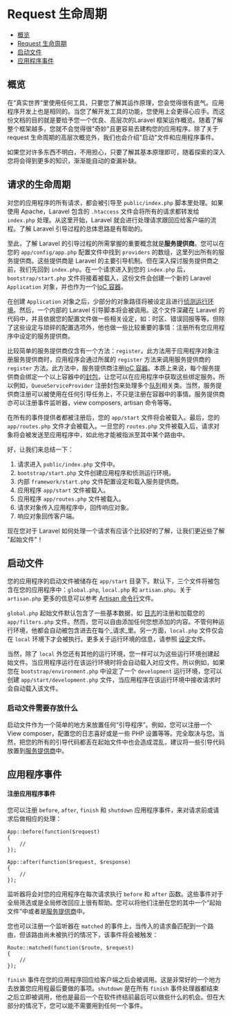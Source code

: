 # Request 生命周期

- [概览](#overview)
- [Request 生命周期](#request-lifecycle)
- [启动文件](#start-files)
- [应用程序事件](#application-events)

<a name="overview"></a>
## 概览

在“真实世界”里使用任何工具，只要您了解其运作原理，您会觉得很有底气。应用程序开发上也是相同的。当您了解开发工具的功能，您使用上会更得心应手。而这份文档的目的就是要给予您一个优良、高层次的Laravel 框架运作概览。随着了解整个框架越多，您就不会觉得很"奇妙"且更容易去建构您的应用程序。除了关于 request 生命周期的高层次概览外，我们也会介绍"启动"文件和应用程序事件。

如果您对许多东西不明白，不用担心，只要了解其基本原理即可，随着探索的深入您将会得到更多的知识，渐渐能自动的查漏补缺。

<a name="request-lifecycle"></a>
## 请求的生命周期

对您的应用程序的所有请求，都会被引导至 `public/index.php` 脚本里处理。如果使用 Apache，Laravel 包含的 `.htaccess` 文件会将所有的请求都转发给 `index.php` 处理。从这里开始，Laravel 就会进行处理请求跟回应给客户端的流程。了解 Laravel 引导过程的总体思路是有帮助的。

至此，了解 Laravel 的引导过程的所需掌握的重要概念就是**服务提供商**。您可以在您的 `app/config/app.php` 配置文件中找到 `providers` 的数组，这里列出所有的服务提供商。这些提供商是 Laravel 的主要引导机制。但在深入探讨服务提供商之前，我们先回到 `index.php`。在一个请求进入到您的 `index.php` 后，`bootstrap/start.php` 文件将接着被载入，这份文件会创建一个新的 Laravel `Application` 对象，并也作为一个[IoC 容器](/docs/ioc)。

在创建 `Application` 对象之后，少部分的对象路径将被设定且进行[侦测运行环境](/docs/configuration#environment-configuration)。然后，一个内部的 Laravel 引导脚本将会被调用。这个文件深藏在 Laravel 的代码中，并且依据您的配置文件做一些相关设定，如：时区、错误回报等等。但除了这些设定与琐碎的配置选项外，他也做一些比较重要的事情：注册所有您应用程序中设定的服务提供商。

比较简单的服务提供商仅含有一个方法：`register`。此方法用于应用程序对象注册服务提供商时，应用程序会通过所属的 `register` 方法来调用服务提供商的 `register` 方法。此方法中，服务提供商注册[IoC 容器](/docs/ioc)。本质上来说，每个服务提供商会绑定一个以上容器中的[封包](http://us3.php.net/manual/en/functions.anonymous.php)，让您可以在应用程序中获取这些绑定服务。所以例如，`QueueServiceProvider` 注册封包来处理多个[队列](/docs/queues)相关类。当然，服务提供商注册可以被使用在任何引导任务上，不只是注册在容器中的事情。服务提供商亦可以注册事件监听器，view composers, artisan 命令等等。

在所有的事件提供者都被注册后，您的 `app/start` 文件将会被载入。最后，您的 `app/routes.php` 文件才会被载入。一旦您的 `routes.php` 文件被载入后，请求对象将会被发送至应用程序中，如此他才能被指派至其中某个路由中。

好，让我们来总结一下：

1. 请求进入 `public/index.php` 文件中。
2. `bootstrap/start.php` 文件创建应用程序和侦测运行环境。
3. 内部 `framework/start.php` 文件配置设定和载入服务提供商。
4. 应用程序 `app/start` 文件被载入。
5. 应用程序 `app/routes.php` 文件被载入。
6. 请求对象传入应用程序中，回传响应对象。
7. 响应对象回传客户端。

现在您对于 Laravel 如何处理一个请求有应该个比较好的了解，让我们更近些了解 "起始文件"！

<a name="start-files"></a>
## 启动文件

您的应用程序的启动文件被储存在 `app/start` 目录下。默认下，三个文件将被包含在您的应用程序中：`global.php`, `local.php` 和 `artisan.php`。关于 `artisan.php` 更多的信息可以参考 [Artisan 命令行](/docs/commands#registering-commands)文件。

`global.php` 起始文件默认包含了一些基本数据，如 [日志](/docs/errors)的注册和加载您的 `app/filters.php` 文件。然而，您可以自由添加任何您想添加的内容。不管何种运行环境，他都会自动被包含进去在每个_请求_里。另一方面，`local.php` 文件仅会在 `local` 环境下才会被执行。更多关于运行环境的信息，请参照 [设定](/docs/configuration)文件。

当然，除了 `local` 外您还有其他的运行环境，您一样可以为这些运行环境创建起始文件。当应用程序运行在该运行环境时将会自动载入对应文件。所以例如，如果您在 `bootstrap/environment.php` 中设定了一个 `development` 运行环境，您可以创建 `app/start/development.php` 文件，当应用程序在该运行环境中接收请求时会自动载入该文件。

### 启动文件需要存放什么

启动文件作为一个简单的地方来放置任何“引导程序”。例如，您可以注册一个 View composer，配置您的日志喜好或是一些 PHP 设置等等。完全取决与您。当然，把您的所有的引导代码都丢在起始文件中也会造成混乱，建议将一些引导代码放置到[服务提供商](/docs/ioc#service-providers)中。

<a name="application-events"></a>
## 应用程序事件

#### 注册应用程序事件

您可以注册 `before`, `after`, `finish` 和 `shutdown` 应用程序事件，来对请求前或请求后做相应的处理：

	App::before(function($request)
	{
		//
	});

	App::after(function($request, $response)
	{
		//
	});

监听器将会对您的应用程序在每次请求执行 `before` 和 `after` 函数。这些事件对于全局筛选或是全局修改回应上很有帮助。您可以将他们注册在您的其中一个“起始文件”中或者是[服务提供商](/docs/ioc#service-providers)中。

您也可以注册一个监听器在 `matched` 的事件上，当传入的请求备匹配到一个路由，但该路由尚未被执行的情况下，该事件将会被触发：

	Route::matched(function($route, $request)
	{
		//
	});

`finish` 事件在您的应用程序回应给客户端之后会被调用。这是非常好的一个地方去放置您应用程最后要做的事项。`shutdown` 是在所有 `finish` 事件处理器都结束之后立即被调用，他也是最后一个在软件终结前最后可以做些什么的机会。但在大部分的情况下，您可以能不需要用到任何一个事件。
